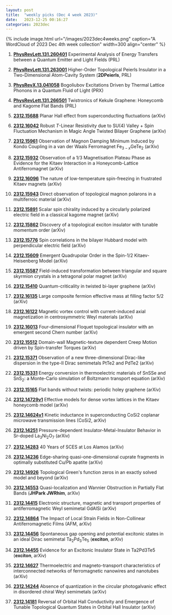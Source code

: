 ```yaml
---
layout: post
title:  "weekly picks (Dec 4 week 2023)"
date:   2023-12-25 00:16:27
categories: 2023dec
---
```



{% include image.html url="/images/2023dec4weeks.png" caption="A WordCloud of 2023 Dec 4th week collection" width=300 align="center" %}



1. **[PhysRevLett.131.260401](https://link.aps.org/doi/10.1103/PhysRevLett.131.260401)** Experimental Analysis of Energy Transfers between a Quantum Emitter and Light Fields (PRL)

1. **[PhysRevLett.131.263001](https://link.aps.org/doi/10.1103/PhysRevLett.131.263001)** Higher-Order Topological Peierls Insulator in a Two-Dimensional Atom-Cavity System (**2DPeierls**, PRL)







1. **[PhysRevX.13.041058](https://link.aps.org/doi/10.1103/PhysRevX.13.041058)** Bogoliubov Excitations Driven by Thermal Lattice Phonons in a Quantum Fluid of Light (PRX)

1. **[PhysRevLett.131.266501](https://link.aps.org/doi/10.1103/PhysRevLett.131.266501)** Twistronics of Kekule Graphene: Honeycomb and Kagome Flat Bands (PRL)



1. **[2312.15688](http://arxiv.org/abs/2312.15688)** Planar Hall effect from superconducting fluctuations (arXiv)

1. **[2312.16042](http://arxiv.org/abs/2312.16042)** Robust $T$-Linear Resistivity due to SU(4) Valley + Spin Fluctuation Mechanism in Magic Angle Twisted Bilayer Graphene (arXiv)

1. **[2312.15961](http://arxiv.org/abs/2312.15961)** Observation of Magnon Damping Minimum Induced by Kondo Coupling in a van der Waals Ferromagnet Fe$_{3-x}$GeTe$_{2}$ (arXiv)

1. **[2312.15932](http://arxiv.org/abs/2312.15932)** Observation of a 1/3 Magnetisation Plateau Phase as Evidence for the Kitaev Interaction in a Honeycomb-Lattice Antiferromagnet (arXiv)

1. **[2312.16096](http://arxiv.org/abs/2312.16096)** The nature of low-temperature spin-freezing in frustrated Kitaev magnets (arXiv)

1. **[2312.15943](http://arxiv.org/abs/2312.15943)** Direct observation of topological magnon polarons in a multiferroic material (arXiv)

1. **[2312.15891](http://arxiv.org/abs/2312.15891)** Scalar spin chirality induced by a circularly polarized electric field in a classical kagome magnet (arXiv)

1. **[2312.15862](http://arxiv.org/abs/2312.15862)** Discovery of a topological exciton insulator with tunable momentum order (arXiv)

1. **[2312.15776](http://arxiv.org/abs/2312.15776)** Spin correlations in the bilayer Hubbard model with perpendicular electric field (arXiv)

1. **[2312.15609](http://arxiv.org/abs/2312.15609)** Emergent Quadrupolar Order in the Spin-$1/2$ Kitaev-Heisenberg Model (arXiv)

1. **[2312.15587](http://arxiv.org/abs/2312.15587)** Field-induced transformation between triangular and square skyrmion crystals in a tetragonal polar magnet (arXiv)

1. **[2312.15410](http://arxiv.org/abs/2312.15410)** Quantum-criticality in twisted bi-layer graphene (arXiv)

1. **[2312.16135](http://arxiv.org/abs/2312.16135)** Large composite fermion effective mass at filling factor 5/2 (arXiv)

1. **[2312.16122](http://arxiv.org/abs/2312.16122)** Magnetic vortex control with current-induced axial magnetization in centrosymmetric Weyl materials (arXiv)

1. **[2312.16013](http://arxiv.org/abs/2312.16013)** Four-dimensional Floquet topological insulator with an emergent second Chern number (arXiv)

1. **[2312.15512](http://arxiv.org/abs/2312.15512)** Domain-wall Magnetic-texture dependent Creep Motion driven by Spin-transfer Torques (arXiv)

1. **[2312.15371](http://arxiv.org/abs/2312.15371)** Observation of a new three-dimensional Dirac-like dispersion in the type-II Dirac semimetals PtTe2 and PdTe2 (arXiv)

1. **[2312.15331](http://arxiv.org/abs/2312.15331)** Energy conversion in thermoelectric materials of SnSSe and SnS$_2$: a Monte-Carlo simulation of Boltzmann transport equation (arXiv)

1. **[2312.15165](http://arxiv.org/abs/2312.15165)** Flat bands without twists: periodic holey graphene (arXiv)











1. **[2312.14729v1](https://arxiv.org/abs/2312.14729v1)** Effective models for dense vortex lattices in the Kitaev honeycomb model (arXiv)

1. **[2312.14624v1](https://arxiv.org/abs/2312.14624v1)** Kinetic inductance in superconducting CoSi2 coplanar microwave transmission lines (CoSi2, arXiv)

1. **[2312.14251](http://arxiv.org/abs/2312.14251)** Pressure-dependent Insulator-Metal-Insulator Behavior in Sr-doped La$_3$Ni$_2$O$_7$ (arXiv)

1. **[2312.14283](http://arxiv.org/abs/2312.14283)** 40 Years of SCES at Los Alamos (arXiv)

1. **[2312.14236](http://arxiv.org/abs/2312.14236)** Edge-sharing quasi-one-dimensional cuprate fragments in optimally substituted Cu/Pb apatite (arXiv)

1. **[2312.14926](http://arxiv.org/abs/2312.14926)** Topological Green's function zeros in an exactly solved model and beyond (arXiv)

1. **[2312.14553](http://arxiv.org/abs/2312.14553)** Quasi-localization and Wannier Obstruction in Partially Flat Bands (**JHPark JWRhim**, arXiv)

1. **[2312.14415](http://arxiv.org/abs/2312.14415)** Electronic structure, magnetic and transport properties of antiferromagnetic Weyl semimetal GdAlSi (arXiv)

1. **[2312.14864](http://arxiv.org/abs/2312.14864)** The Impact of Local Strain Fields in Non-Collinear Antiferromagnetic Films (AFM, arXiv)

1. **[2312.14456](http://arxiv.org/abs/2312.14456)** Spontaneous gap opening and potential excitonic states in an ideal Dirac semimetal Ta$_2$Pd$_3$Te$_5$ (**exciton**, arXiv)

1. **[2312.14455](http://arxiv.org/abs/2312.14455)** Evidence for an Excitonic Insulator State in Ta2Pd3Te5 (**exciton**, arXiv)

1. **[2312.14627](http://arxiv.org/abs/2312.14627)** Thermoelectric and magneto-transport characteristics of interconnected networks of ferromagnetic nanowires and nanotubes (arXiv)

1. **[2312.14244](http://arxiv.org/abs/2312.14244)** Absence of quantization in the circular photogalvanic effect in disordered chiral Weyl semimetals (arXiv)

1. **[2312.14181](http://arxiv.org/abs/2312.14181)** Reversal of Orbital Hall Conductivity and Emergence of Tunable Topological Quantum States in Orbital Hall Insulator (arXiv)



